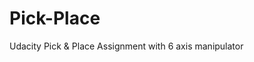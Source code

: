 # Pick-Place
Udacity Pick &amp; Place Assignment with 6 axis manipulator
<a href="https://glennpatrickmurphy.github.io/Pick-Place/index.html" target="_blank"></a>
